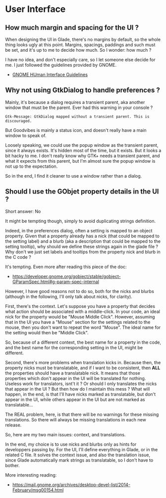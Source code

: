User Interface
==============



How much margin and spacing for the UI ?
----------------------------------------

When designing the UI in Glade, there's no margins by default, so the whole
thing looks ugly at this point. Margins, spacings, paddings and such must be
set, and it's up to me to decide how much. So I wonder: how much ?

I have no idea, and don't especially care, so I let someone else decide for me.
I just followed the guidelines provided by GNOME.

- [GNOME HUman Interface Guidelines](https://developer.gnome.org/hig/stable/)



Why not using GtkDialog to handle preferences ?
-----------------------------------------------

Mainly, it's because a dialog requires a transient parent, aka another window
that must be the parent. Ever had this warning in your console ?

	Gtk-Message: GtkDialog mapped without a transient parent. This is discouraged.

But Goodvibes is mainly a status icon, and doesn't really have a main window to
speak of.

Loosely speaking, we could use the popup window as the transient parent, since
it always exists. It's hidden most of the time, but it exists. But it looks a
bit hacky to me. I don't really know why GTK+ needs a transient parent, and what
it expects from this parent, but I'm almost sure the popup window is not up to
the expectation.

So in the end, I find it cleaner to use a window rather than a dialog.



Should I use the GObjet property details in the UI ?
----------------------------------------------------

Short answer: No

It might be tempting though, simply to avoid duplicating strings definition.

Indeed, in the preferences dialog, often a setting is mapped to an object 
property. Given that a property already has a nick (that could be mapped to the
setting label) and a blurb (aka a description that could be mapped to the
setting tooltip), why should we define these strings again in the glade file ?
Why don't we just set labels and tooltips from the property nick and blurb in
the C code ?

It's tempting. Even more after reading this piece of the doc:

- <https://developer.gnome.org/gobject/stable/gobject-GParamSpec.html#g-param-spec-internal>

However, I have good reasons not to do so, both for the nicks and blurbs
(although in the following, I'll only talk about nicks, for clarity).

First, there's the context. Let's suppose you have a property that decides what
action should be associated with a middle-click. In your code, an ideal nick
for the property would be "Mouse Middle Click". However, assuming that in the
UI you have a "Mouse" section for the settings related to the mouse, then you
don't want to repeat the word "Mouse". The ideal name for the setting would
then be "Middle Click".

So, because of a different context, the best name for a property in the code,
and the best name for the corresponding setting in the UI, might be different.

Second, there's more problems when translation kicks in. Because then, the
property nicks must be translatable, and if I want to be consistent, then
__ALL__ the properties should have a translatable nick. It means that those
properties which don't appear in the UI will be translated for nothing. Useless
work for translators, isnt't it ? Or should I only translates the nicks that
appear in the UI ? But then how do I maintain this mess ? What will happen, in
the end, is that I'll have nicks marked as translatable, but don't appear in
the UI, while others appear in the UI but are not marked as translatable...

The REAL problem, here, is that there will be no warnings for these missing
translations. So there will always be missing translations in each new release.

So, here are my two main issues: context, and translations.

In the end, my choice is to use nicks and blurbs only as hints for developpers
passing by. For the UI, I'll define everything in Glade, or in the related C
file. It solves the context issue, and also the translation issue, since Glade
automatically mark strings as translatable, so I don't have to bother.

More interesting reading:

- <https://mail.gnome.org/archives/desktop-devel-list/2014-February/msg00154.html>

